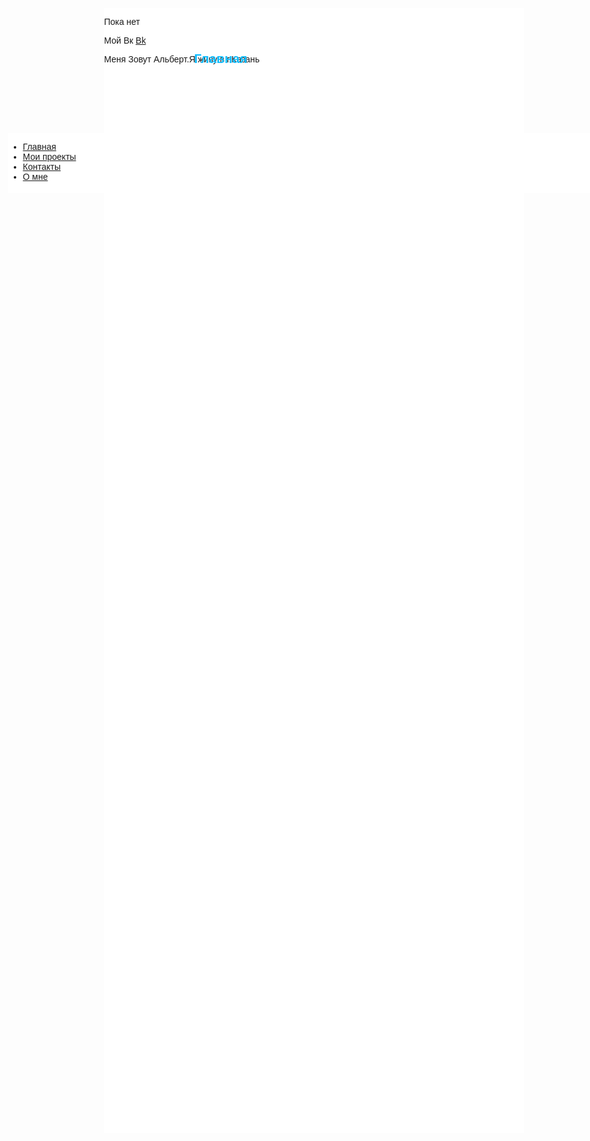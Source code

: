 
<html>
<head>
	<meta charset="utf-8">
	<link rel="stylesheet" type="text/css" href="style.css">
	<title>Сайт Альберта</title>
</head>
<body style="font-family: Helvetica, Arial; ">	
	


<div 
style="
position: absolute;
top: 50vh;
left:3vw;
background: #ffffff;
width: 32vh;
height:10vw;
" 
> 


 <ul class="menu-3">

   <li><a href="#" onclick="document.getElementById('lol').style.display='block';
document.getElementById('kek').style.display='none'
document.getElementById('z1').style.display='none'
document.getElementById('z2').style.display='none'
   ">Главная</a></li>
   <li><a href="#" onclick="document.getElementById('kek').style.display='block';
document.getElementById('lol').style.display='none'
document.getElementById('z1').style.display='none'
document.getElementById('z2').style.display='none'
   ">Мои проекты</a></li>
   <li><a href="#" onclick="document.getElementById('z1').style.display='block';
document.getElementById('lol').style.display='none'
document.getElementById('kek').style.display='none'
document.getElementById('z2').style.display='none'
   ">Контакты</a></li>
   <li><a href="#" onclick="document.getElementById('z2').style.display='block';
document.getElementById('kek').style.display='none'
document.getElementById('z1').style.display='none'
document.getElementById('lol').style.display='none'
   ">О мне</a></li>


<div style="
position: absolute;
top: -5vh;
left:16vw;
width:70vw;
height:45vh;
background-color: #fff;
">

<h2 id="lol" style="
position: absolute;
top: 1vh;
left:15vw;
color:#14bdff;
">Главная</h2>
<p id="lol"  style="
position: absolute;
top:3vh; 
left:2vw;

">Вам Нужен сайт?Вы обратились по адресу ghjgsef </p> 

<p id="kek">Пока нет</p> 

<p id="z1">Мой Вк <a href="https://vk.com/id215127522">Bk</a></p>

<p id="z2">Меня Зовут Альберт.Я живу в г.Казань</p>
</div>
